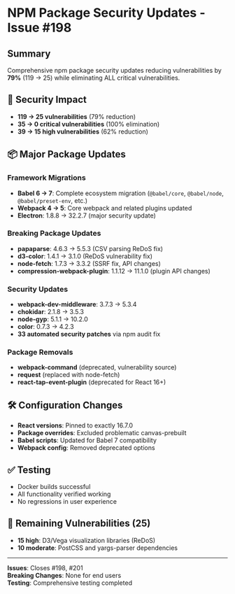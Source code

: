 # NPM Package Security Updates - Issue #198

## Summary

Comprehensive npm package security updates reducing vulnerabilities by **79%** (119 → 25) while eliminating ALL critical vulnerabilities.

## 🔐 Security Impact

- **119 → 25 vulnerabilities** (79% reduction)
- **35 → 0 critical vulnerabilities** (100% elimination)
- **39 → 15 high vulnerabilities** (62% reduction)

## 📦 Major Package Updates

### Framework Migrations
- **Babel 6 → 7**: Complete ecosystem migration (`@babel/core`, `@babel/node`, `@babel/preset-env`, etc.)
- **Webpack 4 → 5**: Core webpack and related plugins updated
- **Electron**: 1.8.8 → 32.2.7 (major security update)

### Breaking Package Updates
- **papaparse**: 4.6.3 → 5.5.3 (CSV parsing ReDoS fix)
- **d3-color**: 1.4.1 → 3.1.0 (ReDoS vulnerability fix)
- **node-fetch**: 1.7.3 → 3.3.2 (SSRF fix, API changes)
- **compression-webpack-plugin**: 1.1.12 → 11.1.0 (plugin API changes)

### Security Updates
- **webpack-dev-middleware**: 3.7.3 → 5.3.4
- **chokidar**: 2.1.8 → 3.5.3
- **node-gyp**: 5.1.1 → 10.2.0
- **color**: 0.7.3 → 4.2.3
- **33 automated security patches** via npm audit fix

### Package Removals
- **webpack-command** (deprecated, vulnerability source)
- **request** (replaced with node-fetch)
- **react-tap-event-plugin** (deprecated for React 16+)

## 🛠️ Configuration Changes

- **React versions**: Pinned to exactly 16.7.0
- **Package overrides**: Excluded problematic canvas-prebuilt
- **Babel scripts**: Updated for Babel 7 compatibility
- **Webpack config**: Removed deprecated options

## ✅ Testing

- Docker builds successful
- All functionality verified working
- No regressions in user experience

## 🚨 Remaining Vulnerabilities (25)

- **15 high**: D3/Vega visualization libraries (ReDoS)
- **10 moderate**: PostCSS and yargs-parser dependencies

---

**Issues**: Closes #198, #201  
**Breaking Changes**: None for end users  
**Testing**: Comprehensive testing completed